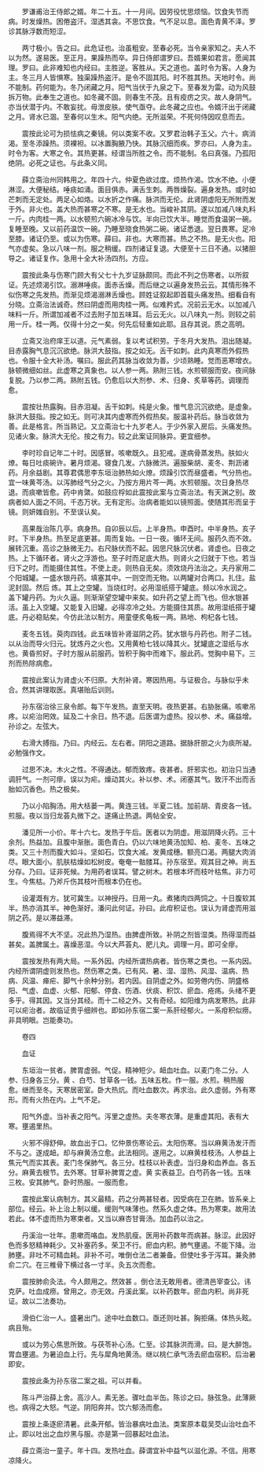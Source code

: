 <!-- { "loadSidebar": true } -->
　　罗谦甫治王侍郎之婿。年二十五。十一月间。因劳役忧思烦恼。饮食失节而病。时发燥热。困倦盗汗。湿透其衾。不思饮食。气不足以息。面色青黄不泽。罗诊其脉浮数而短涩。

　　两寸极小。告之曰。此危证也。治虽粗安。至春必死。当令亲家知之。夫人不以为然。遂易医。至正月。果躁热而卒。异日侍郎谓罗曰。吾婿果如君言。愿闻其理。罗曰。此非难知也内经曰。主胜逆。客胜从。天之道也。盖时令为客。人身为主。冬三月人皆惧寒。独渠躁热盗汗。是令不固其阳。时不胜其热。天地时令。尚不能制。药何能为。冬乃闭藏之月。阳气当伏于九泉之下。至春发为雷。动为风鼓拆万物。此奉生之道也。如冬藏不固。则春生不茂。且有疫疠之灾。故人身阴气。亦当伏潜于内。不敢妄扰。毋泄皮肤。使气亟夺。此冬藏之应也。令婿汗出于闭藏之月。肾水已涸。至春何以生木。阳气内绝。无所滋荣。不死何侍因叹息而去。

　　震按此论可为损怯病之秦镜。何以类案不收。又罗君治韩子玉父。六十。病消渴。至冬添躁热。须裸袒。以冰置胸腋乃快。其脉沉细而疾。罗亦曰。人身为主。时令为客。大寒之令。其热更甚。经谓当所胜之令。而不能制。名曰真强。乃孤阳绝阴。必死之证也。与此条义同。

　　薛立斋治州同韩用之。年四十六。仲夏色欲过度。烦热作渴。饮水不绝。小便淋涩。大便秘结。唾痰如涌。面目俱赤。满舌生刺。两唇燥裂。遍身发热。或时如芒刺而无定处。两足心如烙。以水折之作痛。脉洪而无伦。此肾阴虚阳无所附而发于外。非火也。盖大热而甚寒之不寒。是无水也。当峻补其阴。遂以加减八味丸料一斤。内肉桂一两。以水顿煎六碗冰冷与饮。半向已饮大半。睡觉而食温粥一碗。复睡至晚。又以前药温饮一碗。乃睡至晓食热粥二碗。诸证悉退。翌日畏寒。足冷至膝。诸证仍至。或以为伤寒。薛曰。非也。大寒而甚。热之不热。是无火也。阳气亦虚矣。急以八味一剂。服之稍缓。四剂诸证复退。大便至十三日不通。以猪胆导之。诸证复作。急用十全大补汤四剂。方应。

　　震按此条与伤寒门顾大有父七十九岁证脉颇同。而此不列之伤寒者。以所叙证。先述烦渴引饮。溺淋唾痰。面赤舌燥。而后继之以遍身发热云云。其情形殊不似伤寒之先发热。而渐见烦渴溺淋舌燥也。顾姓证叙起即首载头痛发热。细看自有分晓。立斋治法诚奇。然曰阴虚而用肉桂一两。似难矜式。况前云无水。以加减八味料一斤。所谓加减者不过去附子加五味耳。后云无火。以八味丸一剂。则较之前用一斤。桂一两。仅得十分之一矣。何先后轻重如此耶。且存其说。质之高明。

　　立斋又治府庠王以道。元气素弱。复以考试积劳。于冬月大发热。泪出随凝。目赤露胸气息沉沉欲绝。脉洪大鼓指。按之如无。舌干如刺。此内真寒而外假热也。令服十全大补汤。嘱曰。服此药其脉当收敛为善。少顷熟睡。觉而恶寒增衣。脉顿微细如丝。此虚寒之真象也。以人参一两。熟附三钱。水煎顿服而安。夜间脉复脱。乃以参二两。熟附五钱。仍愈后以大剂参、术、归身、炙草等药。调理而愈。

　　震按壮热露胸。目赤泪凝。舌干如刺。纯是火象。惟气息沉沉欲绝。是虚象。脉洪大鼓指。按之如无。则可决其内虚寒而外假热矣。服温补药后。脉当收敛为善。此是格言。所当熟记。又立斋治七十九岁老人。于少外家入房后。头痛发热。见诸火象。脉洪大无伦。按之有力。较之此案证同脉异。更宜细参。

　　李时珍自记年二十时。因感冒。咳嗽既久。且犯戒。遂病骨蒸发热。肤如火燎。每日吐痰碗许。暑月烦渴。寝食几发。六脉微洪。遍服柴胡、麦冬、荆沥诸药。月余益剧。其尊君偶思李东垣治肺热如火燎。烦躁引饮而昼盛者。气分热也。宜一味黄芩汤。以泻肺经气分之火。乃按方用片芩一两。水煎顿服。次日身热尽退。而痰嗽皆愈。药中肯綮。如鼓应桴如此震按此案与立斋治法。有天渊之别。故病者如人面之不同。千态万状。无有定形。治病者能如以镜照面。使随其形而呈于镜。则妍媸自别。不至误认矣。

　　高果哉治陈几亭。病身热。自卯辰以后。上半身热。申酉时。中半身热。亥子时。下半身热。热至足底更甚。周而复始。一日一夜。循环无间。服药久而不效。展转沉重。高诊之脉微无力。右尺脉伏而不起。因思尺脉沉伏者。肾虚也。日夜之热。上下循环者。肾火之浮游也。至子时而足底大热。则肾火之归就于下也。若当归下之时。而能摄住其性。不使上走。则热自无矣。须效烧丹法治之。夫丹家用二个阳城罐。一盛水银丹药。填塞其中。一则空而无物。以两罐对合两口。扎住。盐泥封固。然后 炼。其上之空罐。当烧红时。必用湿纸搭于罐底。频以冷水润之。盖下罐丹药。为火久逼。则渐渐望空罐中来矣。如升药之望上而飞也。但水银甚活。虽上入空罐。又能复入旧罐。必得凉冷之处。方能摄住其质。故用湿纸搭于罐底。丹必稳贴矣。今仿此法以制方。用童便炙龟板一两。熟地、枸杞各七钱。

　　麦冬五钱。萸肉四钱。此五味皆补肾滋阴之药。犹水银与丹药也。附子二钱。以从治而导火归元。犹炼丹之火也。又用黄柏七钱以降其火。犹罐底之湿纸与水也。黄昏煎好。子时方服从前服药。皆积于胸中而难下。服此药。觉胸中易下。三剂而热除病愈。

　　震按此案认为肾虚火不归原。大剂补肾。寒因热用。与证极合。与脉似乎未合。然其讲理取医。真堪贻后训则。

　　孙东宿治徐三泉令郎。每下午发热。直至天明。夜热更甚。右胁胀痛。咳嗽吊疼。以疟治罔效。延及二十余日。热不退。后医谓为虚热。投以参、术。痛益增。孙诊之。左弦大。

　　右滑大搏指。乃曰。内经云。左右者。阴阳之道路。据脉肝胆之火为痰所凝。必勉强作文。

　　过思不决。木火之性。不得通达。郁而致疼。夜甚者。肝邪实也。初治只当通调肝气。一剂可瘳。误以为疟。燥动其火。补以参、术。闭塞其气。致汗不出而舌胎如沉香色。热之极矣。

　　乃以小陷胸汤。用大栝蒌一两。黄连三钱。半夏二钱。加前胡、青皮各一钱。煎服。夜以当归龙荟丸微下之。遂痛止热退。两帖全安。

　　潘见所一小价。年十六七。发热于午后。医者以为阴虚。用滋阴降火药。三十余剂。热益加。且腹中渐胀。面色青白。仍以六味地黄汤加知、柏、麦冬、五味之类。又三十剂而腹大如斗。坚如石。饮食大减。发黄成穗。额亮口渴。两腿大肉消尽。眼大面小。肌肤枯燥如松树皮。奄奄一骷髅耳。孙东宿至。观其目之神。尚五分存。乃曰。证非死候。为用药者误耳。譬之树木。若根本坏而枝叶枯焦。非力可生。今焦枯。乃斧斤伤其枝叶而根本仍在也。

　　设灌溉有方。犹可冀生。以神授丹。日用一丸。煮猪肉四两饲之。十日腹软其半。热亦消其半。神色渐好。潘问此何证。孙曰。此疳积证也。误认为肾虚而用滋阴之药。是以滞益滞。

　　腹焉得不大不坚。况此热乃湿热。由脾虚所致。补阴之剂皆湿类。热得湿而益甚矣。盖脾属土。喜燥恶湿。今以大芦荟丸、肥儿丸。调理一月。即可全瘳。

　　震按发热有两大局。一系外因。内经所谓热病者。皆伤寒之类也。一系内因。内经所谓阴虚则发热也。然伤寒之类。已有风、暑、湿、湿热、风湿、温病、热病、风温、瘅疟、脚气十余种分别。若内因。自阴虚之外。如劳倦内伤、阴盛格阳、气虚、血虚、火郁、阳郁、停食、伤酒、伏痰、积饮、瘀血、疮疡。头绪不更多乎。得其因。又当分其经。而十二经之外。又有奇经。如阳维为病发寒热。此非可以疟治者。故临证贵乎细辨也。即如孙东宿二案一系肝经郁火。一系疳积似痨。非具明眼。岂能奏功。

　　卷四

　　血证

　　东垣治一贫者。脾胃虚弱。气促。精神短少。衄血吐血。以麦门冬二分。人参、归身各三分。黄 、白芍、甘草各一钱。五味五枚。作一服。水煎。稍热服愈。继而至冬。天寒居密室。卧大热炕。而吐血数次。再求治。此久虚弱。外有寒形。而有火热在内。上气不足。

　　阳气外虚。当补表之阳气。泻里之虚热。夫冬寒衣薄。是重虚其阳。表有大寒。壅遏里热。

　　火邪不得舒伸。故血出于口。忆仲景伤寒论云。太阳伤寒。当以麻黄汤发汗而不与之。遂成衄。却与麻黄汤立愈。此法相同。遂用之。以麻黄桂枝汤。人参益上焦元气而实其表。麦门冬保肺气。各三分。桂枝以补表虚。当归身和血养血。各五分。麻黄去根节。去外寒。甘草补脾胃之虚。黄 实表益卫。白芍药各一钱。五味三枚。安其肺气。卧时热服。一服而愈。

　　震按此案认病制方。其义最精。药之分两甚轻者。因受病在卫在肺。皆系亲上部位。经云。补上治上制以缓。缓则气味薄也。然系久虚之体。热为寒束。故用法若此。体不虚而热为寒束者。又当以麻杏甘膏汤。加血药以治之。

　　丹溪治一壮年。患嗽而咯血。发热肌瘦。医用补药数年而病甚。脉涩。此因好色而多怒精神耗少。又补塞药多。荣卫不行。瘀血内积。肺气壅遏。不能下降。治肺壅。非吐不可精血耗。非补不可。唯倒仓法二者兼备。但使吐多于泻耳。兼灸肺俞二穴。在三椎骨下横过各一寸半。灸五次而愈。

　　震按肺俞灸法。今人颇用之。然效甚 。倒仓法无敢用者。德清邑宰查公。讳克萨。吐血成痨。曾用之。亦无效。丹溪此案。以补药数年。瘀血内积。尚非死证。故以二法奏功。

　　滑伯仁治一人。盛暑出门。途中吐血数口。亟还则吐甚。胸拒痛。体热头眩。病且殆。

　　或以为劳心焦思所致。与茯苓补心汤。仁至。诊其脉洪而滑。曰。是大醉饱。胃血壅遏。为暑迫血上行。先与犀角地黄汤。继以桃仁承气汤去瘀血宿积。后治暑即安。

　　震按此条为孙东宿二案之祖。可以并看。

　　陈斗严治薛上舍。高沙人。素无恙。骤吐血半缶。陈诊之曰。脉弦急。此薄厥也。病得之大怒。气逆。阴阳奔并。饮六郁汤而愈。

　　震按上条逐瘀清暑。此条开郁。皆治暴病吐血法。类案原本载吴茭山治吐血不止。即以吐出之血炒黑与服。亦是第一回暴起吐血法。

　　薛立斋治一童子。年十四。发热吐血。薛谓宜补中益气以滋化源。不信。用寒凉降火。

